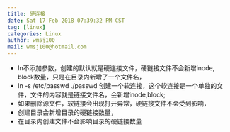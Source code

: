 ```yaml
---
title: 硬连接
date: Sat 17 Feb 2018 07:39:32 PM CST
tag: [linux]
categories: Linux
author: wmsj100
mail: wmsj100@hotmail.com
---
```


- ln不添加参数，创建的默认就是硬连接文件，硬链接文件不会新增inode, block数量，只是在目录内新增了一个文件名，
- ln -s /etc/passwd ./passwd 创建一个软连接，这个软连接是一个单独的文件，文件的内容就是链接文件名，会新增inode,block;
- 如果删除源文件，软链接会出现打开异常，硬链接文件不会受到影响，
- 创建目录会新增目录的硬链接数量，
- 在目录内创建文件不会影响目录的硬链接数量
